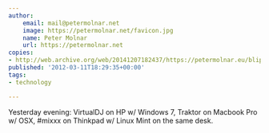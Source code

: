 ```yaml
---
author:
    email: mail@petermolnar.net
    image: https://petermolnar.net/favicon.jpg
    name: Peter Molnar
    url: https://petermolnar.net
copies:
- http://web.archive.org/web/20141207182437/https://petermolnar.eu/blips/dj-paletta/
published: '2012-03-11T18:29:35+00:00'
tags:
- technology

---
```


Yesterday evening: VirtualDJ on HP w/ Windows 7, Traktor on Macbook Pro
w/ OSX, \#mixxx on Thinkpad w/ Linux Mint on the same desk.